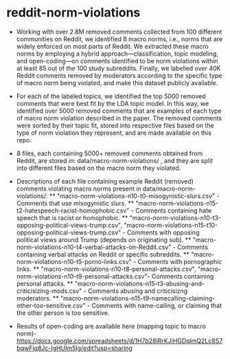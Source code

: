 # reddit-norm-violations
* Working with over 2.8M removed comments collected from 100 different communities on Reddit, we identified 8 macro norms, i.e., norms that are widely enforced on most parts of Reddit. We extracted these macro norms by employing a hybrid approach—classification, topic modeling, and open-coding—on comments identified to be norm violations within at least 85 out of the 100 study subreddits. Finally, we labelled over 40K Reddit comments removed by moderators according to the specific type of macro norm being violated, and make this dataset publicly available.

* For each of the labeled topics, we identified the top 5000 removed comments that were best fit by the LDA topic model. In this way, we identified over 5000 removed comments that are examples of each type of macro norm violation described in the paper. The removed comments were sorted by their topic fit, stored into respective files based on the type of norm violation they represent, and are made available on this repo.

* 8 files, each containing 5000+ removed comments obtained from Reddit, are stored in: data/macro-norm-violations/ , and they are split into different files based on the macro norm they violated. 

* Descriptions of each file containing example Reddit (removed) comments violating macro norms present in data/macro-norm-violations/: 
** "macro-norm-violations-n10-t0-misogynistic-slurs.csv" - Comments that use misogynistic slurs.
** "macro-norm-violations-n15-t2-hatespeech-racist-homophobic.csv" - Comments containing hate speech that is racist or homophobic.
** "macro-norm-violations-n10-t3-opposing-political-views-trump.csv", "macro-norm-violations-n15-t10-opposing-political-views-trump.csv" -  Comments with opposing political views around Trump (depends on originating sub).
** "macro-norm-violations-n10-t4-verbal-attacks-on-Reddit.csv" - Comments containing verbal attacks on Reddit or specific subreddits.
** "macro-norm-violations-n10-t5-porno-links.csv" - Comments with pornographic links.
** "macro-norm-violations-n10-t8-personal-attacks.csv", "macro-norm-violations-n10-t9-personal-attacks.csv"- Comments containing personal attacks.
** "macro-norm-violations-n15-t3-abusing-and-criticisizing-mods.csv" - Comments abusing and criticisizng moderators.
** "macro-norm-violations-n15-t9-namecalling-claiming-other-too-sensitive.csv" - Comments with name-calling, or claiming that the other person is too sensitive.

* Results of open-coding are available here (mapping topic to macro norm)- https://docs.google.com/spreadsheets/d/1H7b28iRrKJiHGDqlmQ2Lc8S7bqwFjq8Jc-IgHUIm5Ig/edit?usp=sharing
